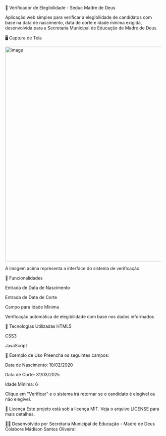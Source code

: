 📘 Verificador de Elegibilidade - Seduc Madre de Deus

Aplicação web simples para verificar a elegibilidade de candidatos com base na data de nascimento, data de corte e idade mínima exigida, desenvolvida para a Secretaria Municipal de Educação de Madre de Deus.

🖥️ Captura de Tela

<img width="1000" height="689" alt="image" src="https://github.com/user-attachments/assets/ee39a352-2c9c-4a6b-a840-c30071d919eb" />

A imagem acima representa a interface do sistema de verificação.

📌 Funcionalidades

Entrada de Data de Nascimento

Entrada de Data de Corte

Campo para Idade Mínima

Verificação automática de elegibilidade com base nos dados informados

🚀 Tecnologias Utilizadas
HTML5

CSS3

JavaScript

🧪 Exemplo de Uso
Preencha os seguintes campos:

Data de Nascimento: 10/02/2020

Data de Corte: 31/03/2025

Idade Mínima: 6

Clique em "Verificar" e o sistema irá retornar se o candidato é elegível ou não elegível.

📄 Licença
Este projeto está sob a licença MIT. Veja o arquivo LICENSE para mais detalhes.

👨‍💻 Desenvolvido por
Secretaria Municipal de Educação - Madre de Deus
Colabore Mádison Santos Oliveira!

